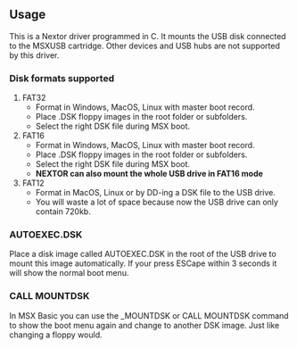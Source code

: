 ## Usage
This is a Nextor driver programmed in C. It mounts the USB disk connected to the MSXUSB cartridge. Other devices and USB hubs are not supported by this driver.

### Disk formats supported
1. FAT32
    - Format in Windows, MacOS, Linux with master boot record. 
    - Place .DSK floppy images in the root folder or subfolders. 
    - Select the right DSK file during MSX boot.
2. FAT16
    - Format in Windows, MacOS, Linux with master boot record. 
    - Place .DSK floppy images in the root folder or subfolders. 
    - Select the right DSK file during MSX boot. 
    - **NEXTOR can also mount the whole USB drive in FAT16 mode**
3. FAT12
    - Format in MacOS, Linux or by DD-ing a DSK file to the USB drive. 
    - You will waste a lot of space because now the USB drive can only contain 720kb.

### AUTOEXEC.DSK
Place a disk image called AUTOEXEC.DSK in the root of the USB drive to mount this image automatically. If your press ESCape within 3 seconds it will show the normal boot menu.

### CALL MOUNTDSK
In MSX Basic you can use the _MOUNTDSK or CALL MOUNTDSK command to show the boot menu again and change to another DSK image. Just like changing a floppy would.
